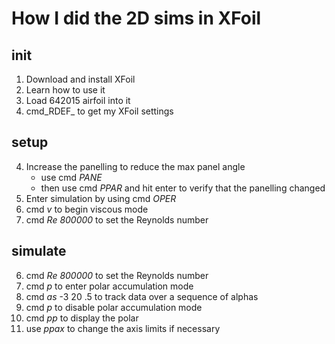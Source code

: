 # How I did the 2D sims in XFoil 
## init
1) Download and install XFoil
2) Learn how to use it
3) Load 642015 airfoil into it
4) cmd_RDEF_ to get my XFoil settings

## setup
4) Increase the panelling to reduce the max panel angle
    - use cmd _PANE_
    - then use cmd _PPAR_ and hit enter to verify that the panelling changed
5) Enter simulation by using cmd _OPER_
6) cmd _v_ to begin viscous mode 
7) cmd _Re_ _800000_ to set the Reynolds number

## simulate
6) cmd _Re_ _800000_ to set the Reynolds number 
7) cmd _p_ to enter polar accumulation mode
8) cmd _as_ -3 20 .5 to track data over a sequence of alphas
9) cmd _p_ to disable polar accumulation mode
10) cmd _pp_ to display the polar 
11) use _ppax_ to change the axis limits if necessary
